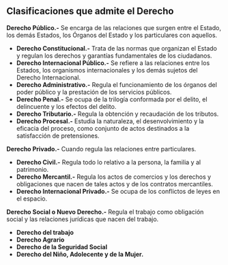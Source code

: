 ## Clasificaciones que admite el Derecho

**Derecho Público.-** Se encarga de las relaciones que surgen entre el Estado, los demás Estados, los Órganos del Estado y los particulares con aquellos.

-	**Derecho Constitucional.-** Trata de las normas que organizan el Estado y regulan los derechos y garantías fundamentales de los ciudadanos.
-	**Derecho Internacional Público.-** Se refiere a las relaciones entre los Estados, los organismos internacionales y los demás sujetos del Derecho Internacional.
- **Derecho Administrativo.-** Regula el funcionamiento de los órganos del poder público y la prestación de los servicios públicos.
-	**Derecho Penal.-** Se ocupa de la trilogía conformada por el delito, el delincuente y los efectos del delito.
-	**Derecho Tributario.-** Regula la obtención y recaudación de los tributos.
-	**Derecho Procesal.-** Estudia la naturaleza, el desenvolvimiento y la eficacia del proceso, como conjunto de actos destinados a la satisfacción de pretensiones. 
	
**Derecho Privado.-** Cuando regula las relaciones entre particulares.
-	**Derecho Civil.-** Regula todo lo relativo a la persona, la familia y al patrimonio.
-	**Derecho Mercantil.-** Regula los actos de comercios y los derechos y obligaciones que nacen de tales actos y de los contratos mercantiles.
-	**Derecho Internacional Privado.-** Se ocupa de los conflictos de leyes en el espacio.

**Derecho Social o Nuevo Derecho.-** Regula el trabajo como obligación social y las relaciones jurídicas que nacen del trabajo.
-	**Derecho del trabajo**
-	**Derecho Agrario**
-	**Derecho de la Seguridad Social**
-	**Derecho del Niño, Adolecente y de la Mujer.**


